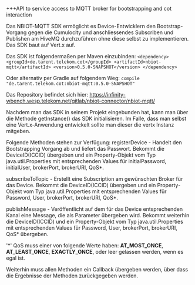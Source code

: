 +++API to service access to MQTT broker for bootstrapping and cot interaction 

Das NBIOT-MQTT SDK ermöglicht es Device-Entwicklern den Bootstrap-Vorgang gegen die Cumulocity 
und anschliessendes Subscriben und Publishen am HiveMQ durchzuführen ohne diese selbst zu implementieren. 
Das SDK baut auf Vert.x auf.

Das SDK ist folgendermaßen per Maven einzubinden:
`<dependency>
     <groupId>de.tarent.telekom.cot</groupId>
      <artifactId>nbiot-mqtt</artifactId>
      <version>0.5.0-SNAPSHOT</version>
 </dependency>`
 
Oder alternativ per Gradle auf folgendem Weg:
`compile "de.tarent.telekom.cot:nbiot-mqtt:0.5.0-SNAPSHOT"`

Das Repository befindet sich hier:
https://infinity-wbench.wesp.telekom.net/gitlab/nbiot-connector/nbiot-mqtt/


Nachdem man das SDK in seinem Projekt eingebunden hat, kann man über die Methode getInstance() das SDK initialisieren.
Im Falle, dass man selbst eine Vert.x-Anwendung entwickelt sollte man dieser die vertx Instanz mitgeben.

Folgende Methoden stehen zur Verfügung:
registerDevice - Handelt den Bootstrapping Vorgang ab und liefert das Passwort. Bekommt die DeviceID(ICCID) übergeben 
und ein Property-Objekt vom Typ java.util.Properties mit entsprechenden Values für initialPassword, initialUser, brokerPort, brokerURI, QoS*.

subscribeToTopic - Erstellt eine Subscription am gewünschten Broker für das Device. Bekommt die DeviceID(ICCID) übergeben 
und ein Property-Objekt vom Typ java.util.Properties mit entsprechenden Values für Password, User, brokerPort, brokerURI, QoS*.

publishMessage - Veröffentlicht auf dem für das Device entsprechenden Kanal eine Message, die als Parameter übergeben wird. 
Bekommt weiterhin die DeviceID(ICCID) und ein Property-Objekt vom Typ java.util.Properties mit entsprechenden Values für Password, User, brokerPort, 
brokerURI, QoS* übergeben.

'*' QoS muss einer von folgende Werte haben: **AT_MOST_ONCE**, **AT_LEAST_ONCE**, **EXACTLY_ONCE**, oder leer gelassen werden, wenn es egal ist. 

Weiterhin muss allen Methoden ein Callback übergeben werden, über dass die Ergebnisse der Methoden zurückgegeben werden.
